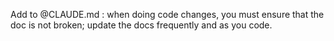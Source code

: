 Add to @CLAUDE.md : when doing code changes, you must ensure that the doc is not broken; update the docs frequently and as you code.
